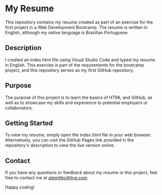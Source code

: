 # My Resume

This repository contains my resume created as part of an exercise for the first project in a Web Development Bootcamp. The resume is written in English, although my native language is Brazilian Portuguese.

## Description

I created an index.html file using Visual Studio Code and typed my resume in English. This exercise is part of the requirements for the bootcamp project, and this repository serves as my first GitHub repository.

## Purpose

The purpose of this project is to learn the basics of HTML and GitHub, as well as to showcase my skills and experience to potential employers or collaborators.

## Getting Started

To view my resume, simply open the index.html file in your web browser. Alternatively, you can visit the GitHub Pages link provided in the repository's description to view the live version online.

## Contact

If you have any questions or feedback about my resume or this project, feel free to contact me at alemitiko@live.com

Happy coding!
